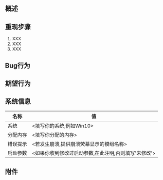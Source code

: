 ## 概述
<!--简明概述该BUG-->

## 重现步骤
<!--简明说明重新的方式(使用有序列表)-->
1. XXX
2. XXX
3. XXX

## Bug行为
<!--简明概述该BUG的表现行为-->

## 期望行为
<!--简明概述游戏本应发生什么（正确行为）-->

## 系统信息
<!--请完成此表格-->
|名称|值|
|----|--|
|系统|<填写你的系统,例如Win10>|
|分配内存|<填写你分配的内存>|
|错误提示|<若发生崩溃,提供崩溃荧幕显示的模组名称>|
|启动参数|<如果你收到修改过启动参数,在此注明,否则填写'未修改'>|

## 附件
<!--附上图片或日志，日志请用```包裹-->
